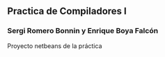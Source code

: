 
## Practica de Compiladores I
### Sergi Romero Bonnin y Enrique Boya Falcón
Proyecto netbeans de la práctica